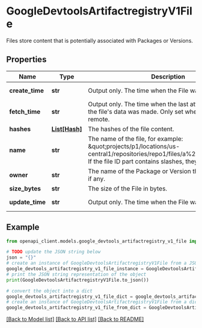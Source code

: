 # GoogleDevtoolsArtifactregistryV1File

Files store content that is potentially associated with Packages or Versions.

## Properties

Name | Type | Description | Notes
------------ | ------------- | ------------- | -------------
**create_time** | **str** | Output only. The time when the File was created. | [optional] [readonly] 
**fetch_time** | **str** | Output only. The time when the last attempt to refresh the file&#39;s data was made. Only set when the repository is remote. | [optional] [readonly] 
**hashes** | [**List[Hash]**](Hash.md) | The hashes of the file content. | [optional] 
**name** | **str** | The name of the file, for example: \&quot;projects/p1/locations/us-central1/repositories/repo1/files/a%2Fb%2Fc.txt\&quot;. If the file ID part contains slashes, they are escaped. | [optional] 
**owner** | **str** | The name of the Package or Version that owns this file, if any. | [optional] 
**size_bytes** | **str** | The size of the File in bytes. | [optional] 
**update_time** | **str** | Output only. The time when the File was last updated. | [optional] [readonly] 

## Example

```python
from openapi_client.models.google_devtools_artifactregistry_v1_file import GoogleDevtoolsArtifactregistryV1File

# TODO update the JSON string below
json = "{}"
# create an instance of GoogleDevtoolsArtifactregistryV1File from a JSON string
google_devtools_artifactregistry_v1_file_instance = GoogleDevtoolsArtifactregistryV1File.from_json(json)
# print the JSON string representation of the object
print(GoogleDevtoolsArtifactregistryV1File.to_json())

# convert the object into a dict
google_devtools_artifactregistry_v1_file_dict = google_devtools_artifactregistry_v1_file_instance.to_dict()
# create an instance of GoogleDevtoolsArtifactregistryV1File from a dict
google_devtools_artifactregistry_v1_file_from_dict = GoogleDevtoolsArtifactregistryV1File.from_dict(google_devtools_artifactregistry_v1_file_dict)
```
[[Back to Model list]](../README.md#documentation-for-models) [[Back to API list]](../README.md#documentation-for-api-endpoints) [[Back to README]](../README.md)


